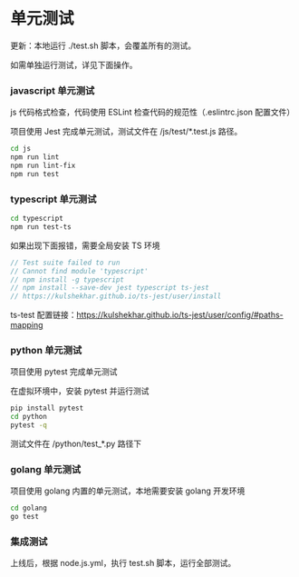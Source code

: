 # 单元测试

更新：本地运行 ./test.sh 脚本，会覆盖所有的测试。

如需单独运行测试，详见下面操作。

### javascript 单元测试

js 代码格式检查，代码使用 ESLint 检查代码的规范性（.eslintrc.json 配置文件）

项目使用 Jest 完成单元测试，测试文件在 /js/test/*.test.js 路径。

~~~bash
cd js
npm run lint
npm run lint-fix
npm run test
~~~

### typescript 单元测试

~~~bash
cd typescript
npm run test-ts
~~~

如果出现下面报错，需要全局安装 TS 环境

~~~js
// Test suite failed to run
// Cannot find module 'typescript'
// npm install -g typescript
// npm install --save-dev jest typescript ts-jest
// https://kulshekhar.github.io/ts-jest/user/install
~~~

ts-test 配置链接：https://kulshekhar.github.io/ts-jest/user/config/#paths-mapping

### python 单元测试

项目使用 pytest 完成单元测试

在虚拟环境中，安装 pytest 并运行测试

~~~bash
pip install pytest
cd python
pytest -q
~~~

测试文件在 /python/test_*.py 路径下

### golang 单元测试

项目使用 golang 内置的单元测试，本地需要安装 golang 开发环境

~~~bash
cd golang
go test
~~~

### 集成测试

上线后，根据 node.js.yml，执行 test.sh 脚本，运行全部测试。
